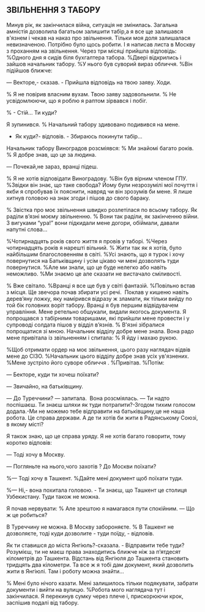 ## ЗВІЛЬНЕННЯ З ТАБОРУ

Минув рік, як закінчилася війна, ситуація не змінилась.
Загальна амністія дозволила багатьом залишити табір,а я все ще залишався в'язнем і чекав на наказ про звільнення.
Тільки моя доля залишалася невизначеною. Потрібно було щось робити.
І я написав листа в Москву з проханням на звільнення.
Через три місяці прийшла відповідь:
%Одного дня я сидів біля бухгалтера табора.
%Двері відкрились і зайшов начальник табору.
%У нього був суворий вираз обличчя.
%Він підійшов ближче:

— Векторе,- сказав. - Прийшла відповідь на твою заяву.
Ходи.

% Я не повірив власним вухам.
Твою заяву задовольнили.
% Не усвідомлюючи, що я роблю я раптом зірвався і побіг.

% - Стій...
Ти куди?

Я зупинився.
% Начальний табору здивовано подивився на мене.

- Як куди?- відповів. - Збираюсь покинути табір...

Начальник табору Виноградов розсміявся:
% Ми знайомі багато років.
% Я добре знав, що це за людина.

— Почекай,не зараз, вранці підеш.

% Я не хотів відповідати Виноградову.
%Він був вірним членом ГПУ.
%Звідки він знає, що таке свобода?
Йому були незрозумілі мої почуття і якби я спробував їх пояснити, навряд чи він зрозумів би мене.
Я лише хитнув головою на знак згоди і пішов до свого бараку.

% Звістка про моє звільнення швидко розлетілася по всьому табору.
Як раділи в’язні моєму звільненню.
% Вони так раділи, як закінченню війни.
З вигуками “ура!” вони підкидали мене догори, обіймали, давали напутні слова...

%Чотирнадцять років свого життя я провів у таборі.
%Через чотирнадцять років я нарешті вільний.
% Жити так як я хотів, було найбільшим благословенням в світі.
%Усі знають, що я турок і хочу повернутися на Батьківщину і усім цікаво чи мені дозволять туди повернутися.
%Але ми знали, що це буде нелегко або навіть неможливо.
%Ми знаємо це але сказати не вистачало сміливості.

% Вже світало.
%Вранці я все ще був у світі фантазій.
%Повільно встав з місця.
Ще звечора почав збирати усі речі.
 Поклав у кишеню навіть дерев’яну ложку, яку намірився відразу ж зламати, як тільки вийду по той бік головних воріт табору.
Вранці я був першим відвідувачем управління.
Мене ретельно обшукали, видали якогось документа.
Я попрощався з табірними товаришами, які прийшли мене провести і у супроводі солдата пішов у відділ в’язнів.
% В'язні зібралися попрощатися зі мною.
Начальник відділу добре мене знала.
Вона радо мене привітала із звільненням і спитала:
% Я йду і махаю рукою.

%Щоб отримати ордер на моє звільнення, цього разу наглядач відвів мене до СІЗО.
%Начальник цього відділу добре знав усіх ув'язнених.
%Мене зустріло його суворе обличчя .
%Привітав.
%Потім:

— Бекторе, куди ти хочеш поїхати?

— Звичайно, на батьківщину.

— До Туреччини? — запитала.
 Вона розсміялась. — Ти надто поспішаєш.
Ти знаєш шляхи як туди потрапити?-Згодом тихим голосом додала.-Ми не можемо тебе відправити на батьківщину,це не наша робота.
Це справа держави.
А де ти хотів би жити в Радянському Союзі, в якому місті?

Я також знаю, що це справа уряду.
Я не хотів багато говорити, тому коротко відповів:

— Тоді хочу в Москву.

— Погляньте на нього,чого захотів ?
До Москви поїхати?

%— Тоді хочу в Ташкент.
%Дайте мені документ щоб поїхати туди.

%— Ні,- вона похитала головою. - Ти знаєш, що Ташкент це столиця Узбекистану.
Туди також не можна.

Я почав нервувати:
% Але зрештою я намагався пути спокійним.
— Що ж це робиться?

В Туреччину не можна.
В Москву забороняєте.
% В Ташкент не дозволяєте, тоді куди дозволите - туди поїду, - відповів.

Як ти ставишся до міста Янгіюль?-сказала. - Відправити тебе туди?
Розумієш, ти не маєш права знаходитись ближче ніж за п’ятдесят кілометрів до Ташкента.
Відстань від Янгіюля до Ташкента становить тридцять два кілометри.
Та все ж я тобі дам документ, який дозволить жити в Янгіюлі.
Там і роботу можна знайти...

% Мені було нічого казати.
Мені залишилось тільки подякувати, забрати документи і вийти на вулицю.
%Робота мого наглядача тут і закінчилася.
Я перекинув сумку через плече і, прискорюючи крок, заспішив подалі від табору.
